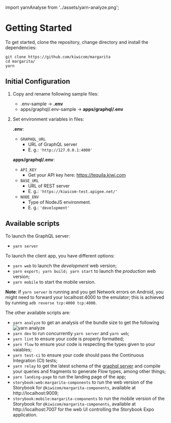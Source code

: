 import yarnAnalyse from '../assets/yarn-analyze.png';

# Getting Started

To get started, clone the repository, change directory and install the dependencies:

```shell
git clone https://github.com/kiwicom/margarita
cd margarita/
yarn
```

## Initial Configuration

1. Copy and rename following sample files:

   - .env-sample &rightarrow; **.env**
   - apps/graphql/.env-sample &rightarrow; **apps/graphql/.env**

2. Set environment variables in files:

   **.env**:

   - `GRAPHQL_URL`
     - URL of GraphQL server
     - E. g.: `'http://127.0.0.1:4000'`

   **apps/graphql/.env**:

   - `API_KEY`
     - Get your API key here: https://tequila.kiwi.com
   - `BASE_URL`
     - URL of REST server
     - E. g.: `'https://kiwicom-test.apigee.net/'`
   - `NODE_ENV`
     - Type of NodeJS environment.
     - E. g.: `'development'`

## Available scripts

To launch the GraphQL server:

- `yarn server`

To launch the client app, you have different options:

- `yarn web` to launch the _development_ web version;
- `yarn export; yarn build; yarn start` to launch the _production_ web version;
- `yarn mobile` to start the mobile version.

**Note**: If `yarn server` is running and you get Network errors on Android, you might need to forward your localhost:4000 to the emulator; this is achieved by running `adb reverse tcp:4000 tcp:4000`.

The other available scripts are:

- `yarn analyze` to get an analysis of the bundle size to get the following
  <img src={yarnAnalyse} alt="yarn analyze" title="yarn analyze" />
- `yarn dev` to run concurrently `yarn server` and `yarn web`;
- `yarn lint` to ensure your code is properly formatted;
- `yarn flow` to ensure your code is respecting the types given to your vaiables;
- `yarn test-ci` to ensure your code should pass the Continuous Integration (CI) tests;
- `yarn relay` to get the latest schema of the [graphql server](https://github.com/kiwicom/margarita/tree/master/apps/graphql)
  and compile your queries and fragments to generate Flow types, among other things;
- `yarn landing-page` to run the landing page of the app;
- `storybook:web:margarita-components` to run the web version of the Storybook for `@kiwicom/margarita-components`, available at http://localhost:9009;
- `storybook:mobile:margarita-components` to run the mobile version of the Storybook for `@kiwicom/margarita-components`, available at http://localhost:7007 for the web UI controlling the Storybook Expo application.
